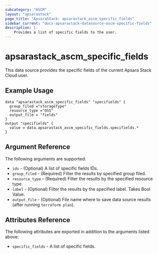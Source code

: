 ```yaml
---
subcategory: "ASCM"
layout: "apsarastack"
page_title: "ApsaraStack: apsarastack_ascm_specific_fields"
sidebar_current: "docs-apsarastack-datasource-ascm-specific-fields"
description: |-
    Provides a list of specific fields to the user.
---
```


# apsarastack\_ascm_specific_fields

This data source provides the specific fields of the current Apsara Stack Cloud user.

## Example Usage

```
data "apsarastack_ascm_specific_fields" "specifields" {
  group_filed ="storageType"
  resource_type ="OSS"
  output_file = "fields"
}
output "specifields" {
  value = data.apsarastack_ascm_specific_fields.specifields.*
}
```

## Argument Reference

The following arguments are supported:

* `ids` - (Optional) A list of specific fields IDs.
* `group_filed` - (Required) Filter the results by specified group filed.
* `resource_type` - (Required) Filter the results by the specified resource type.
* `label` - (Optional) Filter the results by the specified label. Takes Bool Value.
* `output_file` - (Optional) File name where to save data source results (after running `terraform plan`).

## Attributes Reference

The following attributes are exported in addition to the arguments listed above:

* `specific_fields` - A list of specific fields.
